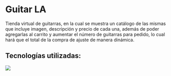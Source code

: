 # Guitar LA

Tienda virtual de guitarras, en la cual se muestra un catálogo de las mismas que incluye imagen, descripción y precio de cada una, además de poder agregarlas al carrito y aumentar el número de guitarras para pedido, lo cual hará que el total de la compra de ajuste de manera dinámica.

## Tecnologías utilizadas:

<img src="https://img.shields.io/badge/HTML5-E34F26?style=for-the-badge&logo=html5&logoColor=white"/>